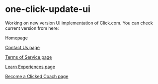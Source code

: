 # one-click-update-ui

Working on new version UI implementation of Click.com.
You can check current version from here:

[Homepage](https://oscar-update-click.netlify.app/)  

[Contact Us page](https://oscar-update-click.netlify.app/contact-us)     

[Terms of Service page](https://oscar-update-click.netlify.app/terms)              

[Learn Experiences page](https://oscar-update-click.netlify.app/learn-experiences)

[Become a Clicked Coach page](https://oscar-update-click.netlify.app/clicked-coach)     
